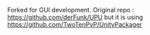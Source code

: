 Forked for GUI development.
Original repo : https://github.com/derFunk/UPU but it is using https://github.com/TwoTenPvP/UnityPackager
